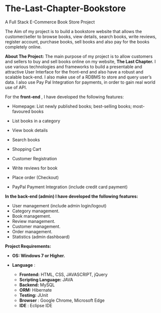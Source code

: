 # The-Last-Chapter-Bookstore
A Full Stack E-Commerce Book Store Project

The Aim of my project is to build a bookstore website that
allows the customer/seller to browse books, view details, search
books, write reviews, register account, purchase books, sell books
and also pay for the books completely online.

**About The Project:** The main purpose of my project is to allow
customers and sellers to buy and sell books online on my website,
**The Last Chapter.** I use various technologies and frameworks to build
a presentable and attractive User Interface for the front-end and also
have a robust and scalable back-end. I also make use of a RDBMS to
store and query user’s data. I also use Pay Pal Integration for
payments, in order to gain real world use of API.

For the **front-end** , I have developed the following features:

- Homepage: List newly published books; best-selling books;
    most-favoured books
- List books in a category
- View book details
- Search books
- Shopping Cart
- Customer Registration
- Write reviews for book


- Place order (Checkout)
- PayPal Payment Integration (include credit card payment)

**In the back-end (admin) I have developed the following features:**

- User management (include admin login/logout)
- Category management.
- Book management.
- Review management.
- Customer management.
- Order management.
- Statistics (admin dashboard)

**Project Requirements:**

- **OS: Windows 7 or Higher.**
- **Language** :

    - **Frontend:** HTML, CSS, JAVASCRIPT, jQuery
    - **Scripting Language:** JAVA
    - **Backend:** MySQL
    - **ORM:** Hibernate
    - **Testing:** JUnit
    - **Browser** : Google Chrome, Microsoft Edge
    - **IDE** : Eclipse IDE
